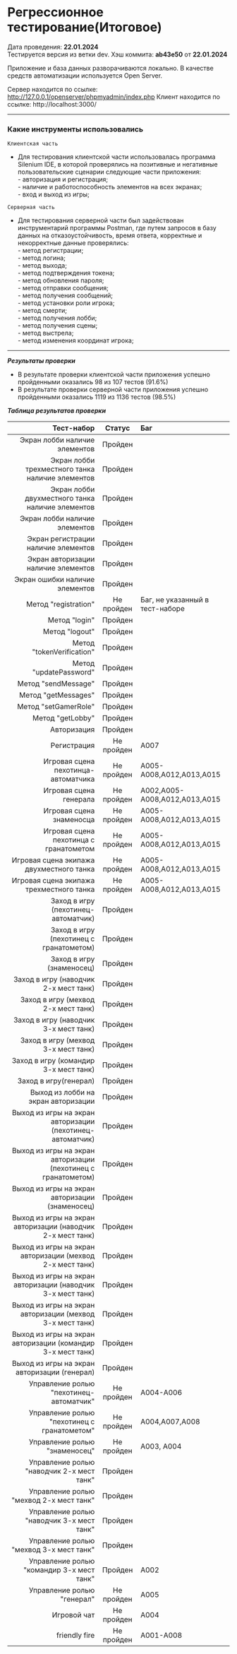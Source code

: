 # Регрессионное тестирование(Итоговое)

Дата проведения: **22.01.2024**<br>Тестируется версия из ветки dev. Хэш коммита: **ab43e50** от **22.01.2024**

Приложение и база данных разворачиваются локально. В качестве средств автоматизации используется Open Server.

Сервер находится по ссылке: http://127.0.0.1/openserver/phpmyadmin/index.php
Клиент находится по ссылке: http://localhost:3000/

---

### Какие инструменты использовались

```
Клиентская часть
```

- Для тестирования клиентской части использовалась программа Silenium IDE, в которой проверялись на позитивные и негативные пользовательские сценарии следующие части приложения: <br>- авторизация и регистрация;<br>- наличие и работоспособность элементов на всех экранах;<br>- вход и выход из игры;

```
Серверная часть
```

- Для тестирования серверной части был задействован инструментарий программы Postman, где путем запросов в базу данных на отказоустойчивость, время ответа, корректные и некорректные данные проверялись: <br>- метод регистрации;<br>- метод логина;<br>- метод выхода; <br>- метод подтверждения токена; <br>- метод обновления пароля; <br>- метод отправки сообщения;<br>- метод получения сообщений;<br>- метод установки роли игрока;<br>- метод смерти;<br>- метод получения лобби;<br>- метод получения сцены;<br>- метод выстрела;<br>- метод изменения координат игрока;

---

**_Результаты проверки_**

- В результате проверки клиентской части приложения успешно пройденными оказались 98 из 107 тестов (91.6%) <br>
- В результате проверки серверной части приложения успешно пройденными оказались 1119 из 1136 тестов (98.5%)

**_Таблица результатов проверки_**

|                                                    Тест-набор |   Статус   | Баг                             |
| ------------------------------------------------------------: | :--------: | :------------------------------ |
|                                 Экран лобби наличие элементов |  Пройден   |                                 |
|              Экран лобби трехместного танка наличие элементов |  Пройден   |                                 |
|              Экран лобби двухместного танка наличие элементов |  Пройден   |                                 |
|                                 Экран лобби наличие элементов |  Пройден   |                                 |
|                           Экран регистрации наличие элементов |  Пройден   |                                 |
|                           Экран авторизации наличие элементов |  Пройден   |                                 |
|                                Экран ошибки наличие элементов |  Пройден   |                                 |
|                                          Метод "registration" | Не пройден | Баг, не указанный в тест-наборе |
|                                                 Метод "login" |  Пройден   |                                 |
|                                                Метод "logout" |  Пройден   |                                 |
|                                     Метод "tokenVerification" |  Пройден   |                                 |
|                                        Метод "updatePassword" |  Пройден   |                                 |
|                                           Метод "sendMessage" |  Пройден   |                                 |
|                                           Метод "getMessages" |  Пройден   |                                 |
|                                          Метод "setGamerRole" |  Пройден   |                                 |
|                                              Метод "getLobby" |  Пройден   |                                 |
|                                                   Авторизация |  Пройден   |                                 |
|                                                   Регистрация | Не пройден | A007                            |
|                           Игровая сцена пехотинца-автоматчика | Не пройден | A005-A008,A012,A013,A015        |
|                                        Игровая сцена генерала | Не пройден | A002,A005-A008,A012,A013,A015   |
|                                      Игровая сцена знаменосца | Не пройден | A005-A008,A012,A013,A015        |
|                        Игровая сцена пехотинца с гранатометом | Не пройден | A005-A008,A012,A013,A015        |
|                      Игровая сцена экипажа двухместного танка | Не пройден | A005-A008,A012,A013,A015        |
|                      Игровая сцена экипажа трехместного танка | Не пройден | A005-A008,A012,A013,A015        |
|                           Заход в игру (пехотинец-автоматчик) |  Пройден   |                                 |
|                       Заход в игру (пехотинец с гранатометом) |  Пройден   |                                 |
|                                     Заход в игру (знаменосец) |  Пройден   |                                 |
|                         Заход в игру (наводчик 2-х мест танк) |  Пройден   |                                 |
|                           Заход в игру (мехвод 2-х мест танк) |  Пройден   |                                 |
|                         Заход в игру (наводчик 3-х мест танк) |  Пройден   |                                 |
|                           Заход в игру (мехвод 3-х мест танк) |  Пройден   |                                 |
|                         Заход в игру (командир 3-х мест танк) |  Пройден   |                                 |
|                                         Заход в игру(генерал) |  Пройден   |                                 |
|                           Выход из лобби на экран авторизации |  Пройден   |                                 |
|     Выход из игры на экран авторизации (пехотинец-автоматчик) |  Пройден   |                                 |
| Выход из игры на экран авторизации (пехотинец с гранатометом) |  Пройден   |                                 |
|               Выход из игры на экран авторизации (знаменосец) |  Пройден   |                                 |
|   Выход из игры на экран авторизации (наводчик 2-х мест танк) |  Пройден   |                                 |
|     Выход из игры на экран авторизации (мехвод 2-х мест танк) |  Пройден   |                                 |
|   Выход из игры на экран авторизации (наводчик 3-х мест танк) |  Пройден   |                                 |
|     Выход из игры на экран авторизации (мехвод 3-х мест танк) |  Пройден   |                                 |
|   Выход из игры на экран авторизации (командир 3-х мест танк) |  Пройден   |                                 |
|                  Выход из игры на экран авторизации (генерал) |  Пройден   |                                 |
|                       Управление ролью "пехотинец-автоматчик" | Не пройден | A004-A006                       |
|                   Управление ролью "пехотинец с гранатометом" | Не пройден | A004,A007,A008                  |
|                                 Управление ролью "знаменосец" | Не пройден | A003, A004                      |
|                     Управление ролью "наводчик 2-х мест танк" |  Пройден   |                                 |
|                       Управление ролью "мехвод 2-х мест танк" |  Пройден   |                                 |
|                     Управление ролью "наводчик 3-х мест танк" |  Пройден   |                                 |
|                       Управление ролью "мехвод 3-х мест танк" |  Пройден   |                                 |
|                     Управление ролью "командир 3-х мест танк" |  Пройден   | A002                            |
|                                    Управление ролью "генерал" | Не пройден | A005                            |
|                                                   Игровой чат | Не пройден | A004                            |
|                                                 friendly fire | Не пройден | A001-A008                       |
